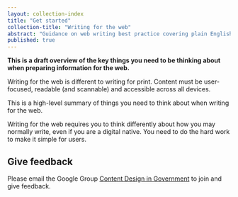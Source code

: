 ```yaml
---
layout: collection-index
title: "Get started"
collection-title: "Writing for the web"
abstract: "Guidance on web writing best practice covering plain English, structure and writing for search engines."
published: true
---
```


**This is a draft overview of the key things you need to be thinking about when preparing information for the web.**

Writing for the web is different to writing for print. Content must be user-focused, readable (and scannable) and accessible across all devices.

This is a high-level summary of things you need to think about when writing for the web.

Writing for the web requires you to think differently about how you may normally write, even if you are a digital native. You need to do the hard work to make it simple for users.

## Give feedback
  
Please email the Google Group [Content Design in Government](mailto:content-design-in-government@digital.gov.au) to join and give feedback.

